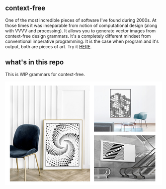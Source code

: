 ## context-free

One of the most incredible pieces of software I've found during 2000s. At those times it was 
inseparable from notion of computational design (along with VVVV and processing). 
It allows you to generate vector images from context-free design grammars. It's a completely 
different mindset from conventional imperative programming. It is the case when program 
and it's output, both are pieces of art. Try it [HERE](https://github.com/MtnViewJohn/context-free).

## what's in this repo

This is WIP grammars for context-free.

![preview](images/preview.png)

